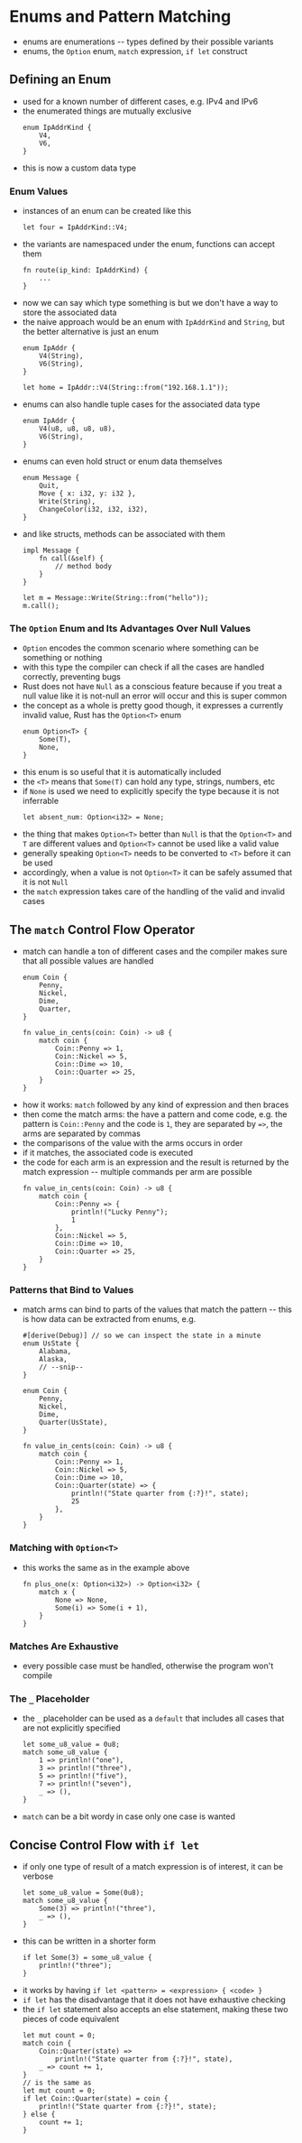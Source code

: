 # Enums and Pattern Matching

- enums are enumerations -- types defined by their possible variants
- enums, the `Option` enum, `match` expression, `if let` construct

## Defining an Enum

- used for a known number of different cases, e.g. IPv4 and IPv6
- the enumerated things are mutually exclusive
    ```
    enum IpAddrKind {
        V4,
        V6,
    }
    ```
- this is now a custom data type

### Enum Values

- instances of an enum can be created like this
    ```
    let four = IpAddrKind::V4;
    ```
- the variants are namespaced under the enum, functions can accept them
    ```
    fn route(ip_kind: IpAddrKind) {
        ...
    }
    ```
- now we can say which type something is but we don't have a way to store the
associated data
- the naive approach would be an enum with `IpAddrKind` and `String`, but the
better alternative is just an enum
    ```
    enum IpAddr {
        V4(String),
        V6(String),
    }

    let home = IpAddr::V4(String::from("192.168.1.1"));
    ```
- enums can also handle tuple cases for the associated data type
    ```
    enum IpAddr {
        V4(u8, u8, u8, u8),
        V6(String),
    }
    ```
- enums can even hold struct or enum data themselves
    ```
    enum Message {
        Quit,
        Move { x: i32, y: i32 },
        Write(String),
        ChangeColor(i32, i32, i32),
    }
    ```
- and like structs, methods can be associated with them
    ```
    impl Message {
        fn call(&self) {
            // method body 
        }
    }
    
    let m = Message::Write(String::from("hello"));
    m.call();
    ```

### The `Option` Enum and Its Advantages Over Null Values

- `Option` encodes the common scenario where something can be something or
nothing
- with this type the compiler can check if all the cases are handled correctly,
preventing bugs
- Rust does not have `Null` as a conscious feature because if you treat a null
value like it is not-null an error will occur and this is super common
- the concept as a whole is pretty good though, it expresses a currently
invalid value, Rust has the `Option<T>` enum
    ```
    enum Option<T> {
        Some(T),
        None,
    }
    ```
- this enum is so useful that it is automatically included
- the `<T>` means that `Some(T)` can hold any type, strings, numbers, etc
- if `None` is used we need to explicitly specify the type because it is not
inferrable
    ```
    let absent_num: Option<i32> = None;
    ```
- the thing that makes `Option<T>` better than `Null` is that the `Option<T>` 
and `T` are different values and `Option<T>` cannot be used like a valid value
- generally speaking `Option<T>` needs to be converted to `<T>` before it can
be used
- accordingly, when a value is not `Option<T>` it can be safely assumed that it
is not `Null`
- the `match` expression takes care of the handling of the valid and invalid
cases

## The `match` Control Flow Operator

- match can handle a ton of different cases and the compiler makes sure that
all possible values are handled
    ```
    enum Coin {
        Penny,
        Nickel,
        Dime,
        Quarter,
    }

    fn value_in_cents(coin: Coin) -> u8 {
        match coin {
            Coin::Penny => 1,
            Coin::Nickel => 5,
            Coin::Dime => 10,
            Coin::Quarter => 25,
        }
    }
    ```
- how it works: `match` followed by any kind of expression and then braces
- then come the match arms: the have a pattern and come code, e.g. the pattern
is `Coin::Penny` and the code is `1`, they are separated by `=>`, the arms are
separated by commas
- the comparisons of the value with the arms occurs in order
- if it matches, the associated code is executed
- the code for each arm is an expression and the result is returned by the
match expression -- multiple commands per arm are possible
    ```
    fn value_in_cents(coin: Coin) -> u8 {
        match coin {
            Coin::Penny => {
                println!("Lucky Penny");
                1
            },
            Coin::Nickel => 5,
            Coin::Dime => 10,
            Coin::Quarter => 25,
        }
    }
    ```

### Patterns that Bind to Values

- match arms can bind to parts of the values that match the pattern -- this is
how data can be extracted from enums, e.g.
    ```
    #[derive(Debug)] // so we can inspect the state in a minute
    enum UsState {
        Alabama,
        Alaska,
        // --snip--
    }

    enum Coin {
        Penny,
        Nickel,
        Dime,
        Quarter(UsState),
    }

    fn value_in_cents(coin: Coin) -> u8 {
        match coin {
            Coin::Penny => 1,
            Coin::Nickel => 5,
            Coin::Dime => 10,
            Coin::Quarter(state) => {
                println!("State quarter from {:?}!", state);
                25
            },
        }
    }
    ```

### Matching with `Option<T>`

- this works the same as in the example above
    ```
    fn plus_one(x: Option<i32>) -> Option<i32> {
        match x {
            None => None,
            Some(i) => Some(i + 1),
        }
    }
    ```

### Matches Are Exhaustive

- every possible case must be handled, otherwise the program won't compile

### The `_` Placeholder

- the `_` placeholder can be used as a `default` that includes all cases that
are not explicitly specified
    ```
    let some_u8_value = 0u8;
    match some_u8_value {
        1 => println!("one"),
        3 => println!("three"),
        5 => println!("five"),
        7 => println!("seven"),
        _ => (),
    }
    ```
- `match` can be a bit wordy in case only one case is wanted

## Concise Control Flow with `if let`

- if only one type of result of a match expression is of interest, it can be
verbose
    ```
    let some_u8_value = Some(0u8);
    match some_u8_value {
        Some(3) => println!("three"),
        _ => (),
    }
    ```
- this can be written in a shorter form
    ```
    if let Some(3) = some_u8_value {
        println!("three");
    }
    ```
- it works by having `if let <pattern> = <expression> { <code> }`
- `if let` has the disadvantage that it does not have exhaustive checking
- the `if let` statement also accepts an else statement, making these two
pieces of code equivalent
    ```
    let mut count = 0;
    match coin {
        Coin::Quarter(state) => 
            println!("State quarter from {:?}!", state),
        _ => count += 1,
    }
    // is the same as
    let mut count = 0;
    if let Coin::Quarter(state) = coin {
        println!("State quarter from {:?}!", state);
    } else {
        count += 1;
    }
    ```
